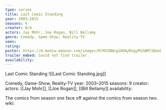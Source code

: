 ```yaml
---
type: series
title: Last Comic Standing
year: 2003–2015
seasons: 9
creator: N/A
actors: Jay Mohr, Joe Rogan, Bill Bellamy
genre: Comedy, Game-Show, Reality-TV
seen:
rating: 
poster: https://m.media-amazon.com/images/M/MV5BNzg1ODAyMzgyM15BMl5BanBnXkFtZTcwNDUxNjM1MQ@@._V1_SX300.jpg
trailer_embed: Could not find trailer.
availability:
---
```

Last Comic Standing
![[Last Comic Standing.jpg]]

Comedy, Game-Show, Reality-TV
year: 2003–2015
seasons: 9
creator: 
actors: [[Jay Mohr]], [[Joe Rogan]], [[Bill Bellamy]]
availability:

The comics from season one face off against the comics from season two.
wiki: 


